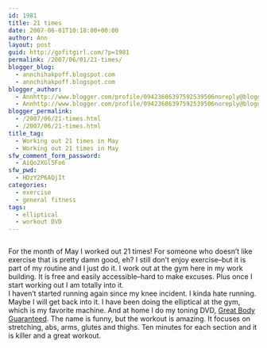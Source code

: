 ```yaml
---
id: 1981
title: 21 times
date: 2007-06-01T10:18:00+00:00
author: Ann
layout: post
guid: http://gofitgirl.com/?p=1981
permalink: /2007/06/01/21-times/
blogger_blog:
  - annchihakpoff.blogspot.com
  - annchihakpoff.blogspot.com
blogger_author:
  - Annhttp://www.blogger.com/profile/09423686397592539506noreply@blogger.com
  - Annhttp://www.blogger.com/profile/09423686397592539506noreply@blogger.com
blogger_permalink:
  - /2007/06/21-times.html
  - /2007/06/21-times.html
title_tag:
  - Working out 21 times in May
  - Working out 21 times in May
sfw_comment_form_password:
  - AiQo2XGl5Fo6
sfw_pwd:
  - HDzY2P6AQjIt
categories:
  - exercise
  - general fitness
tags:
  - elliptical
  - workout DVD
---
```

[<img id="BLOGGER_PHOTO_ID_5071146793963409730" style="DISPLAY: block; MARGIN: 0px auto 10px; CURSOR: hand; TEXT-ALIGN: center" alt="" src="http://bp2.blogger.com/_B-cu9H_tOd4/RmBVJBoM0UI/AAAAAAAAAMo/PXtR5acAeL8/s320/maycalendar.jpg" border="0" />](http://bp2.blogger.com/_B-cu9H_tOd4/RmBVJBoM0UI/AAAAAAAAAMo/PXtR5acAeL8/s1600-h/maycalendar.jpg)

<div>
  For the month of May I worked out 21 times! For someone who doesn&#8217;t like exercise that is pretty damn good, eh? I still don&#8217;t enjoy exercise&#8211;but it is part of my routine and I just do it. I work out at the gym here in my work building. It is free and easily accessible&#8211;hard to make excuses. Plus once I start working out I am totally into it.
</div>

<div>
  I haven&#8217;t started running again since my knee incident. I kinda hate running. Maybe I will get back into it. I have been doing the elliptical at the gym, which is my favorite machine. And at home I do my toning DVD, <a href="http://www.beachbody.com/jump.jsp?itemType=GATEWAY&itemID=31">Great Body Guaranteed</a>. The name is funny, but the workout is amazing. It focuses on stretching, abs, arms, glutes and thighs. Ten minutes for each section and it is killer and a great workout.
</div>